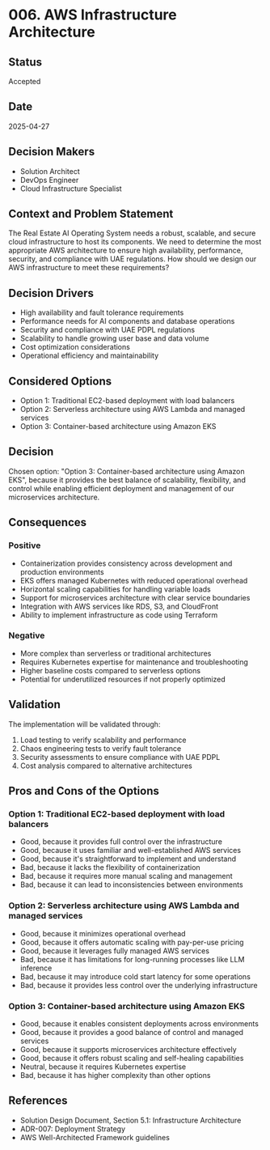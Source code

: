 # 006. AWS Infrastructure Architecture

## Status

Accepted

## Date

2025-04-27

## Decision Makers

- Solution Architect
- DevOps Engineer
- Cloud Infrastructure Specialist

## Context and Problem Statement

The Real Estate AI Operating System needs a robust, scalable, and secure cloud infrastructure to host its components. We need to determine the most appropriate AWS architecture to ensure high availability, performance, security, and compliance with UAE regulations. How should we design our AWS infrastructure to meet these requirements?

## Decision Drivers

- High availability and fault tolerance requirements
- Performance needs for AI components and database operations
- Security and compliance with UAE PDPL regulations
- Scalability to handle growing user base and data volume
- Cost optimization considerations
- Operational efficiency and maintainability

## Considered Options

- Option 1: Traditional EC2-based deployment with load balancers
- Option 2: Serverless architecture using AWS Lambda and managed services
- Option 3: Container-based architecture using Amazon EKS

## Decision

Chosen option: "Option 3: Container-based architecture using Amazon EKS", because it provides the best balance of scalability, flexibility, and control while enabling efficient deployment and management of our microservices architecture.

## Consequences

### Positive

- Containerization provides consistency across development and production environments
- EKS offers managed Kubernetes with reduced operational overhead
- Horizontal scaling capabilities for handling variable loads
- Support for microservices architecture with clear service boundaries
- Integration with AWS services like RDS, S3, and CloudFront
- Ability to implement infrastructure as code using Terraform

### Negative

- More complex than serverless or traditional architectures
- Requires Kubernetes expertise for maintenance and troubleshooting
- Higher baseline costs compared to serverless options
- Potential for underutilized resources if not properly optimized

## Validation

The implementation will be validated through:
1. Load testing to verify scalability and performance
2. Chaos engineering tests to verify fault tolerance
3. Security assessments to ensure compliance with UAE PDPL
4. Cost analysis compared to alternative architectures

## Pros and Cons of the Options

### Option 1: Traditional EC2-based deployment with load balancers

- Good, because it provides full control over the infrastructure
- Good, because it uses familiar and well-established AWS services
- Good, because it's straightforward to implement and understand
- Bad, because it lacks the flexibility of containerization
- Bad, because it requires more manual scaling and management
- Bad, because it can lead to inconsistencies between environments

### Option 2: Serverless architecture using AWS Lambda and managed services

- Good, because it minimizes operational overhead
- Good, because it offers automatic scaling with pay-per-use pricing
- Good, because it leverages fully managed AWS services
- Bad, because it has limitations for long-running processes like LLM inference
- Bad, because it may introduce cold start latency for some operations
- Bad, because it provides less control over the underlying infrastructure

### Option 3: Container-based architecture using Amazon EKS

- Good, because it enables consistent deployments across environments
- Good, because it provides a good balance of control and managed services
- Good, because it supports microservices architecture effectively
- Good, because it offers robust scaling and self-healing capabilities
- Neutral, because it requires Kubernetes expertise
- Bad, because it has higher complexity than other options

## References

- Solution Design Document, Section 5.1: Infrastructure Architecture
- ADR-007: Deployment Strategy
- AWS Well-Architected Framework guidelines

